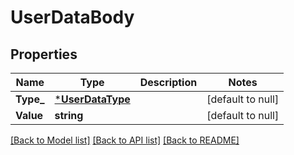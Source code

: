 # UserDataBody

## Properties
Name | Type | Description | Notes
------------ | ------------- | ------------- | -------------
**Type_** | [***UserDataType**](UserDataType.md) |  | [default to null]
**Value** | **string** |  | [default to null]

[[Back to Model list]](../README.md#documentation-for-models) [[Back to API list]](../README.md#documentation-for-api-endpoints) [[Back to README]](../README.md)

